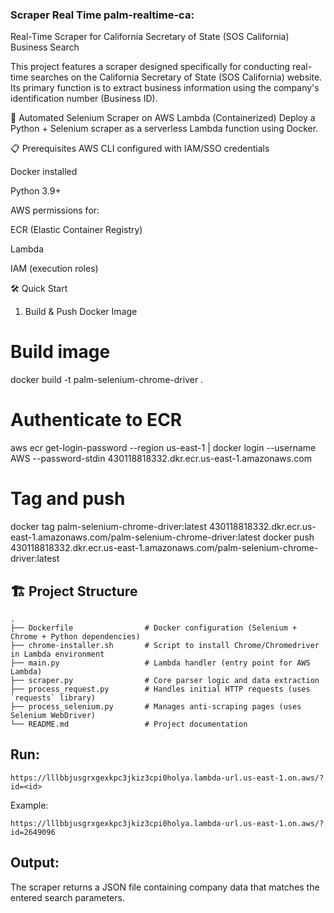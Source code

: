 ### Scraper Real Time palm-realtime-ca:

Real-Time Scraper for California Secretary of State (SOS California) Business Search

This project features a scraper designed specifically for conducting real-time searches on the California Secretary of State (SOS California) website. Its primary function is to extract business information using the company's identification number (Business ID).

🚀 Automated Selenium Scraper on AWS Lambda (Containerized)
Deploy a Python + Selenium scraper as a serverless Lambda function using Docker.

📋 Prerequisites
AWS CLI configured with IAM/SSO credentials

Docker installed

Python 3.9+

AWS permissions for:

ECR (Elastic Container Registry)

Lambda

IAM (execution roles)

🛠️ Quick Start

1. Build & Push Docker Image

# Build image
docker build -t palm-selenium-chrome-driver .

# Authenticate to ECR
aws ecr get-login-password --region us-east-1 | docker login --username AWS --password-stdin 430118818332.dkr.ecr.us-east-1.amazonaws.com

# Tag and push
docker tag palm-selenium-chrome-driver:latest 430118818332.dkr.ecr.us-east-1.amazonaws.com/palm-selenium-chrome-driver:latest
docker push 430118818332.dkr.ecr.us-east-1.amazonaws.com/palm-selenium-chrome-driver:latest

## 🏗️ Project Structure

```text
.
├── Dockerfile                # Docker configuration (Selenium + Chrome + Python dependencies)
├── chrome-installer.sh       # Script to install Chrome/Chromedriver in Lambda environment
├── main.py                   # Lambda handler (entry point for AWS Lambda)
├── scraper.py                # Core parser logic and data extraction
├── process_request.py        # Handles initial HTTP requests (uses `requests` library)
├── process_selenium.py       # Manages anti-scraping pages (uses Selenium WebDriver)
└── README.md                 # Project documentation
```

## Run:

```
https://lllbbjusgrxgexkpc3jkiz3cpi0holya.lambda-url.us-east-1.on.aws/?id=<id>

```

Example:

```
https://lllbbjusgrxgexkpc3jkiz3cpi0holya.lambda-url.us-east-1.on.aws/?id=2649096

```

## Output:

The scraper returns a JSON file containing company data that matches the entered search parameters.